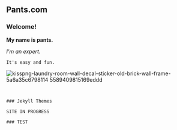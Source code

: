 ## Pants.com

### Welcome!

**My name is pants.**

_I'm an expert._

`It's easy and fun.`


![kisspng-laundry-room-wall-decal-sticker-old-brick-wall-frame-5a6a35c6798114 5589409815169eddd](https://user-images.githubusercontent.com/97843561/149683250-af916731-7e96-4ddb-9ea3-58a6bba46822.png)




```


### Jekyll Themes

SITE IN PROGRESS

### TEST

